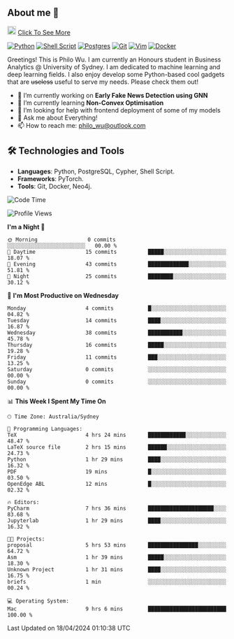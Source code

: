 ## About me 🤗

<a href="#"><img src="https://media.giphy.com/media/hvRJCLFzcasrR4ia7z/giphy.gif" width="20px" height="20px"></a> [Click To See More](https://philowu.notion.site/philowu/Philo-Hao-Wu-8bc7b2a81217493399d7db22df70fbfd)

[![Python](https://img.shields.io/badge/python-3670A0?style=for-the-badge&logo=python&logoColor=ffdd54)](#)
[![Shell Script](https://img.shields.io/badge/shell_script-%23121011.svg?style=for-the-badge&logo=gnu-bash&logoColor=white)](#)
[![Postgres](https://img.shields.io/badge/postgres-%23316192.svg?style=for-the-badge&logo=postgresql&logoColor=white)](#)
[![Git](https://img.shields.io/badge/git-%23F05033.svg?style=for-the-badge&logo=git&logoColor=white)](#)
[![Vim](https://img.shields.io/badge/VIM-%2311AB00.svg?style=for-the-badge&logo=vim&logoColor=white)](#)
[![Docker](https://img.shields.io/badge/docker-%230db7ed.svg?style=for-the-badge&logo=docker&logoColor=white)](#)

Greetings! This is Philo Wu. I am currently an Honours student in Business Analytics \@ University of Sydney. I am dedicated to machine learning and deep learning fields. I also enjoy develop some Python-based cool gadgets that are ~~useless~~ useful to serve my needs. Please check them out!

- 🔭 I’m currently working on **Early Fake News Detection using GNN**
- 🌱 I’m currently learning **Non-Convex Optimisation**
- 🤔 I’m looking for help with frontend deployment of some of my models
- 💬 Ask me about Everything!
- 📫 How to reach me: philo_wu@outlook.com

## 🛠 Technologies and Tools
- **Languages**: Python, PostgreSQL, Cypher, Shell Script.
- **Frameworks**: PyTorch.
- **Tools**: Git, Docker, Neo4j.

<!--START_SECTION:waka-->
![Code Time](http://img.shields.io/badge/Code%20Time-86%20hrs%2013%20mins-blue)

![Profile Views](http://img.shields.io/badge/Profile%20Views-0-blue)

**I'm a Night 🦉** 

```text
🌞 Morning                0 commits           ░░░░░░░░░░░░░░░░░░░░░░░░░   00.00 % 
🌆 Daytime                15 commits          █████░░░░░░░░░░░░░░░░░░░░   18.07 % 
🌃 Evening                43 commits          █████████████░░░░░░░░░░░░   51.81 % 
🌙 Night                  25 commits          ████████░░░░░░░░░░░░░░░░░   30.12 % 
```
📅 **I'm Most Productive on Wednesday** 

```text
Monday                   4 commits           █░░░░░░░░░░░░░░░░░░░░░░░░   04.82 % 
Tuesday                  14 commits          ████░░░░░░░░░░░░░░░░░░░░░   16.87 % 
Wednesday                38 commits          ███████████░░░░░░░░░░░░░░   45.78 % 
Thursday                 16 commits          █████░░░░░░░░░░░░░░░░░░░░   19.28 % 
Friday                   11 commits          ███░░░░░░░░░░░░░░░░░░░░░░   13.25 % 
Saturday                 0 commits           ░░░░░░░░░░░░░░░░░░░░░░░░░   00.00 % 
Sunday                   0 commits           ░░░░░░░░░░░░░░░░░░░░░░░░░   00.00 % 
```


📊 **This Week I Spent My Time On** 

```text
🕑︎ Time Zone: Australia/Sydney

💬 Programming Languages: 
TeX                      4 hrs 24 mins       ████████████░░░░░░░░░░░░░   48.47 % 
LaTeX source file        2 hrs 15 mins       ██████░░░░░░░░░░░░░░░░░░░   24.73 % 
Python                   1 hr 29 mins        ████░░░░░░░░░░░░░░░░░░░░░   16.32 % 
PDF                      19 mins             █░░░░░░░░░░░░░░░░░░░░░░░░   03.50 % 
OpenEdge ABL             12 mins             █░░░░░░░░░░░░░░░░░░░░░░░░   02.32 % 

🔥 Editors: 
PyCharm                  7 hrs 36 mins       █████████████████████░░░░   83.68 % 
Jupyterlab               1 hr 29 mins        ████░░░░░░░░░░░░░░░░░░░░░   16.32 % 

🐱‍💻 Projects: 
proposal                 5 hrs 53 mins       ████████████████░░░░░░░░░   64.72 % 
Asm                      1 hr 39 mins        █████░░░░░░░░░░░░░░░░░░░░   18.30 % 
Unknown Project          1 hr 31 mins        ████░░░░░░░░░░░░░░░░░░░░░   16.75 % 
briefs                   1 min               ░░░░░░░░░░░░░░░░░░░░░░░░░   00.24 % 

💻 Operating System: 
Mac                      9 hrs 6 mins        █████████████████████████   100.00 % 
```


 Last Updated on 18/04/2024 01:10:38 UTC
<!--END_SECTION:waka-->
